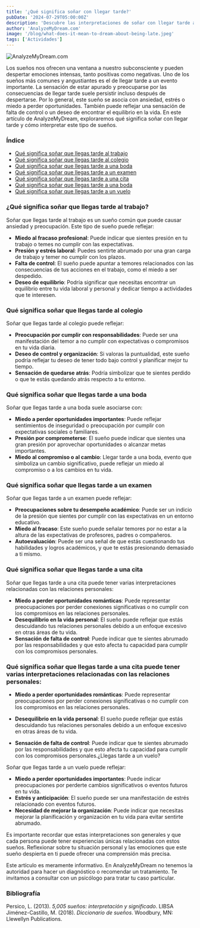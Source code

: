 ```yaml
---
title: '¿Qué significa soñar con llegar tarde?'
pubDate: '2024-07-29T05:00:00Z'
description: 'Descubre las interpretaciones de soñar con llegar tarde a eventos importantes como el trabajo, la escuela, una boda, un examen, una cita o un vuelo. Comprende cómo estos sueños reflejan ansiedad, estrés y otros sentimientos.'
author: 'AnalyzeMyDream.com'
image: '/blog/what-does-it-mean-to-dream-about-being-late.jpeg'
tags: ['Actividades']
---
```


![AnalyzeMyDream.com](/blog/what-does-it-mean-to-dream-about-being-late.jpeg)

Los sueños nos ofrecen una ventana a nuestro subconsciente y pueden despertar emociones intensas, tanto positivas como negativas. Uno de los sueños más comunes y angustiantes es el de llegar tarde a un evento importante. La sensación de estar apurado y preocuparse por las consecuencias de llegar tarde suele persistir incluso después de despertarse. Por lo general, este sueño se asocia con ansiedad, estrés o miedo a perder oportunidades. También puede reflejar una sensación de falta de control o un deseo de encontrar el equilibrio en la vida. En este artículo de AnalyzeMyDream, exploraremos qué significa soñar con llegar tarde y cómo interpretar este tipo de sueños.

### Índice

- [Qué significa soñar que llegas tarde al trabajo](#que-significa-sonar-que-llegas-tarde-al-trabajo)
- [Qué significa soñar que llegas tarde al colegio](#que-significa-sonar-que-llegas-tarde-al-colegio)
- [Qué significa soñar que llegas tarde a una boda](#que-significa-sonar-que-llegas-tarde-a-una-boda)
- [Qué significa soñar que llegas tarde a un examen](#que-significa-sonar-que-llegas-tarde-a-un-examen)
- [Qué significa soñar que llegas tarde a una cita](#que-significa-sonar-que-llegas-tarde-a-una-cita)
- [Qué significa soñar que llegas tarde a una boda](#que-significa-sonar-que-llegas-tarde-a-una-boda) 
- [Qué significa soñar que llegas tarde a un vuelo](#que-significa-soñar-que-llegas-tarde-a-un-vuelo)

### ¿Qué significa soñar que llegas tarde al trabajo?

Soñar que llegas tarde al trabajo es un sueño común que puede causar ansiedad y preocupación. Este tipo de sueño puede reflejar:

- **Miedo al fracaso profesional**: Puede indicar que sientes presión en tu trabajo o temes no cumplir con las expectativas.
- **Presión y estrés laboral**: Puedes sentirte abrumado por una gran carga de trabajo y temer no cumplir con los plazos.
- **Falta de control**: El sueño puede apuntar a temores relacionados con las consecuencias de tus acciones en el trabajo, como el miedo a ser despedido.
- **Deseo de equilibrio**: Podría significar que necesitas encontrar un equilibrio entre tu vida laboral y personal y dedicar tiempo a actividades que te interesen.

### Qué significa soñar que llegas tarde al colegio

Soñar que llegas tarde al colegio puede reflejar:

- **Preocupación por cumplir con responsabilidades**: Puede ser una manifestación del temor a no cumplir con expectativas o compromisos en tu vida diaria.
- **Deseo de control y organización**: Si valoras la puntualidad, este sueño podría reflejar tu deseo de tener todo bajo control y planificar mejor tu tiempo.
- **Sensación de quedarse atrás**: Podría simbolizar que te sientes perdido o que te estás quedando atrás respecto a tu entorno.

### Qué significa soñar que llegas tarde a una boda

Soñar que llegas tarde a una boda suele asociarse con:

- **Miedo a perder oportunidades importantes**: Puede reflejar sentimientos de inseguridad o preocupación por cumplir con expectativas sociales o familiares.
- **Presión por comprometerse**: El sueño puede indicar que sientes una gran presión por aprovechar oportunidades o alcanzar metas importantes.
- **Miedo al compromiso o al cambio**: Llegar tarde a una boda, evento que simboliza un cambio significativo, puede reflejar un miedo al compromiso o a los cambios en tu vida.

### Qué significa soñar que llegas tarde a un examen

Soñar que llegas tarde a un examen puede reflejar:

- **Preocupaciones sobre tu desempeño académico**: Puede ser un indicio de la presión que sientes por cumplir con las expectativas en un entorno educativo.
- **Miedo al fracaso**: Este sueño puede señalar temores por no estar a la altura de las expectativas de profesores, padres o compañeros.
- **Autoevaluación**: Puede ser una señal de que estás cuestionando tus habilidades y logros académicos, y que te estás presionando demasiado a ti mismo.

### Qué significa soñar que llegas tarde a una cita

Soñar que llegas tarde a una cita puede tener varias interpretaciones relacionadas con las relaciones personales:

- **Miedo a perder oportunidades románticas**: Puede representar preocupaciones por perder conexiones significativas o no cumplir con los compromisos en las relaciones personales.
- **Desequilibrio en la vida personal**: El sueño puede reflejar que estás descuidando tus relaciones personales debido a un enfoque excesivo en otras áreas de tu vida.
- **Sensación de falta de control**: Puede indicar que te sientes abrumado por las responsabilidades y que esto afecta tu capacidad para cumplir con los compromisos personales.

### Qué significa soñar que llegas tarde a una cita puede tener varias interpretaciones relacionadas con las relaciones personales:

- **Miedo a perder oportunidades románticas**: Puede representar preocupaciones por perder conexiones significativas o no cumplir con los compromisos en las relaciones personales.

- **Desequilibrio en la vida personal**: El sueño puede reflejar que estás descuidando tus relaciones personales debido a un enfoque excesivo en otras áreas de tu vida.

- **Sensación de falta de control**: Puede indicar que te sientes abrumado por las responsabilidades y que esto afecta tu capacidad para cumplir con los compromisos personales.¿Llegas tarde a un vuelo?

Soñar que llegas tarde a un vuelo puede reflejar:

- **Miedo a perder oportunidades importantes**: Puede indicar preocupaciones por perderte cambios significativos o eventos futuros en tu vida.
- **Estrés y anticipación**: El sueño puede ser una manifestación de estrés relacionado con eventos futuros.
- **Necesidad de mejorar la organización**: Puede indicar que necesitas mejorar la planificación y organización en tu vida para evitar sentirte abrumado.

Es importante recordar que estas interpretaciones son generales y que cada persona puede tener experiencias únicas relacionadas con estos sueños. Reflexionar sobre tu situación personal y las emociones que este sueño despierta en ti puede ofrecer una comprensión más precisa.

Este artículo es meramente informativo. En AnalyzeMyDream no tenemos la autoridad para hacer un diagnóstico o recomendar un tratamiento. Te invitamos a consultar con un psicólogo para tratar tu caso particular.

### Bibliografía

Persico, L. (2013). *5,005 sueños: interpretación y significado*. LIBSA 
Jiménez-Castillo, M. (2018). *Diccionario de sueños*. Woodbury, MN: Llewellyn Publications.